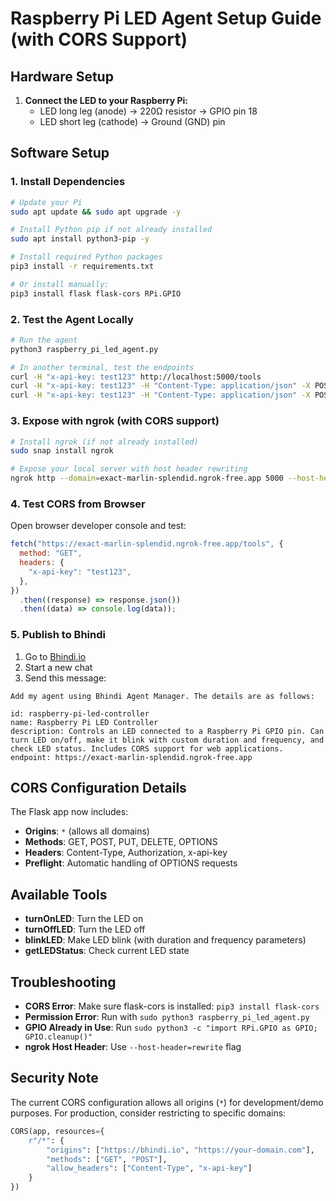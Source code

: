 # Raspberry Pi LED Agent Setup Guide (with CORS Support)

## Hardware Setup

1. **Connect the LED to your Raspberry Pi:**
   - LED long leg (anode) → 220Ω resistor → GPIO pin 18
   - LED short leg (cathode) → Ground (GND) pin

## Software Setup

### 1. Install Dependencies

```bash
# Update your Pi
sudo apt update && sudo apt upgrade -y

# Install Python pip if not already installed
sudo apt install python3-pip -y

# Install required Python packages
pip3 install -r requirements.txt

# Or install manually:
pip3 install flask flask-cors RPi.GPIO
```

### 2. Test the Agent Locally

```bash
# Run the agent
python3 raspberry_pi_led_agent.py

# In another terminal, test the endpoints
curl -H "x-api-key: test123" http://localhost:5000/tools
curl -H "x-api-key: test123" -H "Content-Type: application/json" -X POST http://localhost:5000/tools/turnOnLED -d '{}'
curl -H "x-api-key: test123" -H "Content-Type: application/json" -X POST http://localhost:5000/tools/getLEDStatus -d '{}'
```

### 3. Expose with ngrok (with CORS support)

```bash
# Install ngrok (if not already installed)
sudo snap install ngrok

# Expose your local server with host header rewriting
ngrok http --domain=exact-marlin-splendid.ngrok-free.app 5000 --host-header=rewrite
```

### 4. Test CORS from Browser

Open browser developer console and test:

```javascript
fetch("https://exact-marlin-splendid.ngrok-free.app/tools", {
  method: "GET",
  headers: {
    "x-api-key": "test123",
  },
})
  .then((response) => response.json())
  .then((data) => console.log(data));
```

### 5. Publish to Bhindi

1. Go to [Bhindi.io](https://bhindi.io)
2. Start a new chat
3. Send this message:

```
Add my agent using Bhindi Agent Manager. The details are as follows:

id: raspberry-pi-led-controller
name: Raspberry Pi LED Controller
description: Controls an LED connected to a Raspberry Pi GPIO pin. Can turn LED on/off, make it blink with custom duration and frequency, and check LED status. Includes CORS support for web applications.
endpoint: https://exact-marlin-splendid.ngrok-free.app
```

## CORS Configuration Details

The Flask app now includes:

- **Origins**: `*` (allows all domains)
- **Methods**: GET, POST, PUT, DELETE, OPTIONS
- **Headers**: Content-Type, Authorization, x-api-key
- **Preflight**: Automatic handling of OPTIONS requests

## Available Tools

- **turnOnLED**: Turn the LED on
- **turnOffLED**: Turn the LED off
- **blinkLED**: Make LED blink (with duration and frequency parameters)
- **getLEDStatus**: Check current LED state

## Troubleshooting

- **CORS Error**: Make sure flask-cors is installed: `pip3 install flask-cors`
- **Permission Error**: Run with `sudo python3 raspberry_pi_led_agent.py`
- **GPIO Already in Use**: Run `sudo python3 -c "import RPi.GPIO as GPIO; GPIO.cleanup()"`
- **ngrok Host Header**: Use `--host-header=rewrite` flag

## Security Note

The current CORS configuration allows all origins (`*`) for development/demo purposes.
For production, consider restricting to specific domains:

```python
CORS(app, resources={
    r"/*": {
        "origins": ["https://bhindi.io", "https://your-domain.com"],
        "methods": ["GET", "POST"],
        "allow_headers": ["Content-Type", "x-api-key"]
    }
})
```

